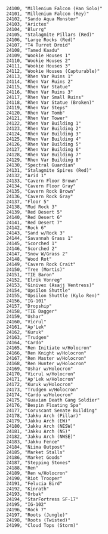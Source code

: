 ﻿```text
24100, "Millenium Falcon (Han Solo)"
24101, "Millenium Falcon (Rey)"
24102, "Sando Aqua Monster"
24103, "Arictex"
24104, "Blurrg"
24105, "Stalagmite Pillars (Red)"
24106, "Large Rocks (Red)"
24107, "T4 Turret Droid"
24108, "Tamed Kaadu"
24109, "Wookie Houses 1"
24110, "Wookie Houses 2"
24111, "Wookie Houses 3"
24112, "Wookie Houses (Capturable)"
24113, "Rhen Var Ruins 1"
24114, "Rhen Var Ruins 2"
24115, "Rhen Var Statue"
24116, "Rhen Var Ruins 3"
24117, "Rhen Var Small Ruins"
24118, "Rhen Var Statue (Broken)"
24119, "Rhen Var Steps"
24120, "Rhen Var Tomb"
24121, "Rhen Var Tower"
24122, "Rhen Var Building 1"
24123, "Rhen Var Building 2"
24124, "Rhen Var Building 3"
24125, "Rhen Var Building 4"
24126, "Rhen Var Building 5"
24127, "Rhen Var Building 6"
24128, "Rhen Var Building 7"
24129, "Rhen Var Building 8"
24130, "Spectral Guardian"
24131, "Stalagmite Spires (Red)"
24132, "Arid 1"
24133, "Cavern Floor Brown"
24134, "Cavern Floor Gray"
24135, "Cavern Rock Brown"
24136, "Cavern Rock Gray"
24137, "Floor 5"
24138, "Mud Rock 3"
24139, "Red Desert 5"
24140, "Red Desert 6"
24141, "Red Desert 7"
24142, "Rock 6"
24143, "Sand w/Rock 3"
24144, "Savannah Grass 1"
24145, "Scorched 1"
24146, "Scorched 2"
24147, "Snow W/Grass 2"
24148, "Wood Rot"
24149, "Cavern Rock Crait"
24150, "Tree (Mortis)"
24151, "TIE Baron"
24152, "Elrik Vonreg"
24153, "Ginivex (Asajj Ventress)"
24154, "Upsilon Shuttle"
24155, "Upsilon Shuttle (Kylo Ren)"
24156, "IG-101"
24157, "Dropship"
24158, "TIE Dagger"
24159, "Ushar"
24160, "Vicrul"
24161, "Ap'Lek"
24162, "Kuruk"
24163, "Trudgen"
24164, "Cardo"
24165, "Ren Initiate w/Holocron"
24166, "Ren Knight w/Holocron"
24167, "Ren Master w/Holocron"
24168, "Ren Hunter w/Holocron"
24169, "Ushar w/Holocron"
24170, "Vicrul w/Holocron"
24171, "Ap'Lek w/Holocron"
24172, "Kuruk w/Holocron"
24173, "Trudgen w/Holocron"
24174, "Cardo w/Holocron"
24175, "Guavian Death Gang Soldier"
24176, "Bespin Floating Spa"
24177, "Coruscant Senate Building"
24178, "Jakku Arch (Pillar)"
24179, "Jakku Arch (EW)"
24180, "Jakku Arch (NESW)"
24181, "Jakku Arch (NS)"
24182, "Jakku Arch (NWSE)"
24183, "Jakku Fence"
24184, "Niima Outpost"
24185, "Market Stalls"
24186, "Market Goods"
24187, "Stepping Stones"
24188, "Ren"
24189, "Ren w/Holocron"
24190, "Riot Trooper"
24191, "Felucia Bird"
24192, "Kinrath"
24193, "Orbak"
24194, "StarFortress SF-17"
24195, "IG-102"
24196, "Rock 7"
24197, "Roots (Jungle)"
24198, "Roots (Twisted)"
24199, "Cloud Tops (Storm)"
```